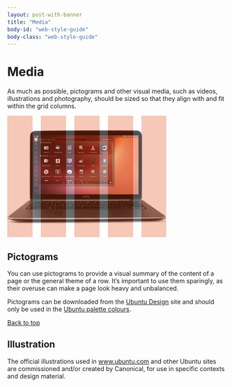 ```yaml
---
layout: post-with-banner
title: "Media"
body-id: "web-style-guide"
body-class: "web-style-guide"
---
```



<div class="row">
<div class="seven-col">
<h1>Media</h1>
<p>As much as possible, pictograms and other visual media, such as videos, illustrations and photography, should be sized so that they align with and fit within the grid columns.</p>
</div>
<div class="five-col last-col">
<img src="/assets/images/media-grid.jpg" />
</div>
</div>

<div class="row">
<h2 id="pictograms">Pictograms</h2>
<div class="eight-col">
<p>You can use pictograms to provide a visual summary of the content of a page or the general theme of a row. It&#8217;s important to use them sparingly, as their overuse can make a page look heavy and unbalanced.</p>
<p>Pictograms can be downloaded from the <a href="http://design.ubuntu.com/downloads">Ubuntu Design</a> site and should only be used in the <a href="http://design.ubuntu.com/brand/colour-palette">Ubuntu palette colours</a>.</p>
</div>
</div>

<div class="row no-border">
<div class="link-top"><a href="#">Back to top</a></div>
<h2 id="illustration">Illustration</h2>
<div class="eight-col">
<p>The official illustrations used in <a href="http://www.ubuntu.com">www.ubuntu.com</a> and other Ubuntu sites are commissioned and/or created by Canonical, for use in specific contexts and design material.</p>
</div>
</div>
